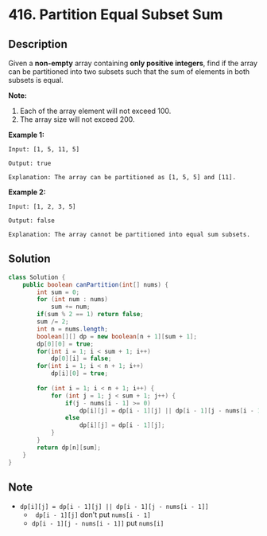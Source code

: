 # 416. Partition Equal Subset Sum

## Description

Given a **non-empty** array containing **only positive integers**, find if the array can be partitioned into two subsets such that the sum of elements in both subsets is equal.

**Note:**

1. Each of the array element will not exceed 100.
2. The array size will not exceed 200.

**Example 1:**

```
Input: [1, 5, 11, 5]

Output: true

Explanation: The array can be partitioned as [1, 5, 5] and [11].
```

**Example 2:**

```
Input: [1, 2, 3, 5]

Output: false

Explanation: The array cannot be partitioned into equal sum subsets.
```



## Solution

```java
class Solution {
    public boolean canPartition(int[] nums) {
        int sum = 0;
        for (int num : nums)
            sum += num;
        if(sum % 2 == 1) return false;
        sum /= 2;
        int n = nums.length;
        boolean[][] dp = new boolean[n + 1][sum + 1];
        dp[0][0] = true;
        for(int i = 1; i < sum + 1; i++) 
            dp[0][i] = false;         
        for(int i = 1; i < n + 1; i++) 
            dp[i][0] = true;
        
        for (int i = 1; i < n + 1; i++) {
            for (int j = 1; j < sum + 1; j++) {
                if(j - nums[i - 1] >= 0) 
                    dp[i][j] = dp[i - 1][j] || dp[i - 1][j - nums[i - 1]];
                else
                    dp[i][j] = dp[i - 1][j];
            }
        }
        return dp[n][sum];
    }
}
```



## Note

* `dp[i][j] = dp[i - 1][j] || dp[i - 1][j - nums[i - 1]] ` 
  * ` dp[i - 1][j]` don't put `nums[i - 1]` 
  * `dp[i - 1][j - nums[i - 1]]` put `nums[i]`